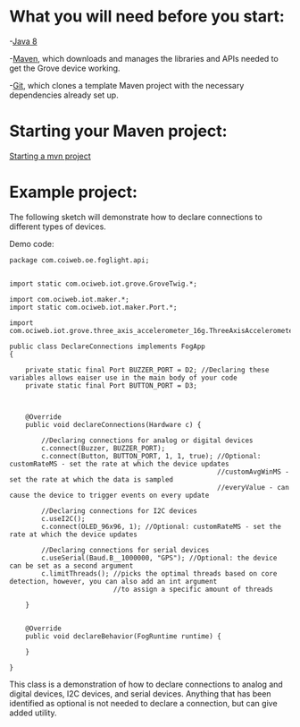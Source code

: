 # What you will need before you start:
-[Java 8](https://docs.oracle.com/javase/8/docs/technotes/guides/install/install_overview.html) 

-[Maven](https://maven.apache.org/install.html), which downloads and manages the libraries and APIs needed to get the Grove device working.

-[Git](https://git-scm.com/), which clones a template Maven project with the necessary dependencies already set up.

# Starting your Maven project: 
[Starting a mvn project](https://github.com/oci-pronghorn/FogLighter/blob/master/README.md)

# Example project:

The following sketch will demonstrate how to declare connections to different types of devices.

Demo code:

```
package com.coiweb.oe.foglight.api;


import static com.ociweb.iot.grove.GroveTwig.*;

import com.ociweb.iot.maker.*;
import static com.ociweb.iot.maker.Port.*;

import com.ociweb.iot.grove.three_axis_accelerometer_16g.ThreeAxisAccelerometer_16gTwig.ThreeAxisAccelerometer_16g;

public class DeclareConnections implements FogApp
{
    
	private static final Port BUZZER_PORT = D2;	//Declaring these variables allows eaiser use in the main body of your code
	private static final Port BUTTON_PORT = D3;
	


    @Override
    public void declareConnections(Hardware c) {

    	//Declaring connections for analog or digital devices
    	c.connect(Buzzer, BUZZER_PORT);
    	c.connect(Button, BUTTON_PORT, 1, 1, true); //Optional: customRateMS - set the rate at which the device updates
    												//customAvgWinMS - set the rate at which the data is sampled
    												//everyValue - can cause the device to trigger events on every update
    	
    	//Declaring connections for I2C devices
    	c.useI2C();
    	c.connect(OLED_96x96, 1); //Optional: customRateMS - set the rate at which the device updates
    	
    	//Declaring connections for serial devices
    	c.useSerial(Baud.B__1000000, "GPS"); //Optional: the device can be set as a second argument
    	c.limitThreads(); //picks the optimal threads based on core detection, however, you can also add an int argument 
    					  //to assign a specific amount of threads
    	
    }


    @Override
    public void declareBehavior(FogRuntime runtime) {

    }
          
}

```
This class is a demonstration of how to declare connections to analog and digital devices, I2C devices, and serial devices. Anything that has been identified as optional is not needed to declare a connection, but can give added utility. 
